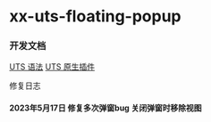 # xx-uts-floating-popup
### 开发文档
[UTS 语法](https://uniapp.dcloud.net.cn/tutorial/syntax-uts.html)
[UTS 原生插件](https://uniapp.dcloud.net.cn/plugin/uts-plugin.html)

修复日志

#### 2023年5月17日 修复多次弹窗bug 关闭弹窗时移除视图